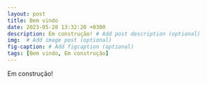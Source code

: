 ```yaml
---
layout: post
title: Bem vindo
date: 2023-05-28 13:32:20 +0300
description: Em construção! # Add post description (optional)
img:  # Add image post (optional)
fig-caption: # Add figcaption (optional)
tags: [Bem vindo, Em construção]
---
```

Em construção!
